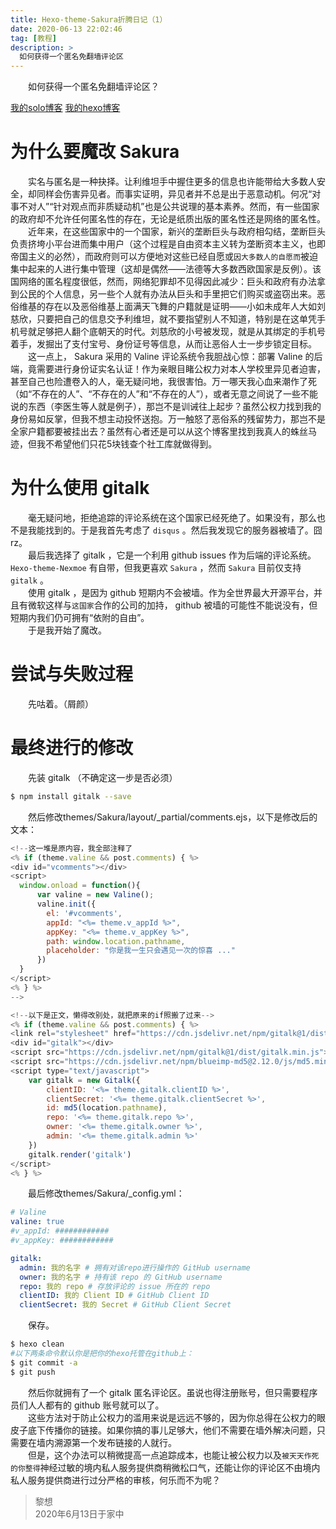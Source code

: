 ```yaml
---
title: Hexo-theme-Sakura折腾日记（1）
date: 2020-06-13 22:02:46
tag: [教程]
description: >
  如何获得一个匿名免翻墙评论区
---
```


　　如何获得一个匿名免翻墙评论区？
<!--more-->
[我的solo博客](https://lixiang810.github.io) [我的hexo博客](https://lixiang3.imfast.io)  
# 为什么要魔改 Sakura  
　　实名与匿名是一种抉择。让利维坦手中握住更多的信息也许能带给大多数人安全，却同样会伤害异见者。而事实证明，异见者并不总是出于恶意动机。何况“对事不对人”“针对观点而非质疑动机”也是公共说理的基本素养。然而，有一些国家的政府却不允许任何匿名性的存在，无论是纸质出版的匿名性还是网络的匿名性。  
　　近年来，在这些国家中的一个国家，新兴的垄断巨头与政府相勾结，垄断巨头负责挤垮小平台进而集中用户（这个过程是自由资本主义转为垄断资本主义，也即帝国主义的必然），而政府则可以方便地对这些已经自愿或`因大多数人的自愿而`被迫集中起来的人进行集中管理（这却是偶然——法德等大多数西欧国家是反例）。该国网络的匿名程度很低，然而，网络犯罪却不见得因此减少：巨头和政府有办法拿到公民的个人信息，另一些个人就有办法从巨头和手里把它们购买或盗窃出来。恶俗维基的存在以及恶俗维基上面满天飞舞的户籍就是证明——小如未成年人大如刘慈欣，只要把自己的信息交予利维坦，就不要指望别人不知道，特别是在这单凭手机号就足够把人翻个底朝天的时代。刘慈欣的小号被发现，就是从其绑定的手机号着手，发掘出了支付宝号、身份证号等信息，从而让恶俗人士一步步锁定目标。  
　　这一点上， Sakura 采用的 Valine 评论系统令我胆战心惊：部署 Valine 的后端，竟需要进行身份证实名认证！作为亲眼目睹公权力对本人学校里异见者迫害，甚至自己也险遭卷入的人，毫无疑问地，我很害怕。万一哪天我心血来潮作了死（如“不存在的人”、“不存在的人”和“不存在的人”），或者无意之间说了一些不能说的东西（李医生等人就是例子），那岂不是训诫往上起步？虽然公权力找到我的身份易如反掌，但我不想主动投怀送抱。万一触怒了恶俗系的残留势力，那岂不是全家户籍都要被挂出去？虽然有心者还是可以从这个博客里找到我真人的蛛丝马迹，但我不希望他们只花5块钱查个社工库就做得到。  
# 为什么使用 gitalk  
　　毫无疑问地，拒绝追踪的评论系统在这个国家已经死绝了。如果没有，那么也不是我能找到的。于是我首先考虑了 `disqus` 。然后我发现它的服务器被墙了。囧rz。  
　　最后我选择了 gitalk ，它是一个利用 github issues 作为后端的评论系统。 `Hexo-theme-Nexmoe` 有自带，但我更喜欢 `Sakura` ，然而 `Sakura` 目前仅支持 `gitalk` 。  
　　使用 gitalk ，是因为 github 短期内不会被墙。作为全世界最大开源平台，并且有微软这样与`这国家`合作的公司的加持， github 被墙的可能性不能说没有，但短期内我们仍可拥有“依附的自由”。  
　　于是我开始了魔改。  
# 尝试与失败过程  
　　先咕着。（屑颜）  
# 最终进行的修改  
　　先装 gitalk （不确定这一步是否必须）  
```bash
$ npm install gitalk --save
```
　　然后修改themes/Sakura/layout/_partial/comments.ejs，以下是修改后的文本：  
```js
<!--这一堆是原内容，我全部注释了
<% if (theme.valine && post.comments) { %>
<div id="vcomments"></div>
<script>
  window.onload = function(){
      var valine = new Valine();
      valine.init({
        el: '#vcomments',
        appId: "<%= theme.v_appId %>",
        appKey: "<%= theme.v_appKey %>",
        path: window.location.pathname,
        placeholder: "你是我一生只会遇见一次的惊喜 ..."
      })
  }
</script>
<% } %>
-->

<!--以下是正文，懒得改别处，就把原来的if照搬了过来-->
<% if (theme.valine && post.comments) { %>
<link rel="stylesheet" href="https://cdn.jsdelivr.net/npm/gitalk@1/dist/gitalk.css">
<div id="gitalk"></div>
<script src="https://cdn.jsdelivr.net/npm/gitalk@1/dist/gitalk.min.js"></script>
<script src="https://cdn.jsdelivr.net/npm/blueimp-md5@2.12.0/js/md5.min.js"></script>
<script type="text/javascript">
    var gitalk = new Gitalk({
        clientID: '<%= theme.gitalk.clientID %>',
        clientSecret: '<%= theme.gitalk.clientSecret %>',
        id: md5(location.pathname),
        repo: '<%= theme.gitalk.repo %>',
        owner: '<%= theme.gitalk.owner %>',
        admin: '<%= theme.gitalk.admin %>'
    })
    gitalk.render('gitalk')
</script>
<% } %>
```
　　最后修改themes/Sakura/_config.yml：  
```yaml
# Valine
valine: true
#v_appId: ############
#v_appKey: ############

gitalk:
  admin: 我的名字 # 拥有对该repo进行操作的 GitHub username
  owner: 我的名字 # 持有该 repo 的 GitHub username
  repo: 我的 repo # 存放评论的 issue 所在的 repo
  clientID: 我的 Client ID # GitHub Client ID
  clientSecret: 我的 Secret # GitHub Client Secret
```
　　保存。  
```bash
$ hexo clean
#以下两条命令默认你是把你的hexo托管在github上：
$ git commit -a
$ git push
```
　　然后你就拥有了一个 gitalk 匿名评论区。虽说也得注册账号，但只需要程序员们人人都有的 github 账号就可以了。  
　　这些方法对于防止公权力的滥用来说是远远不够的，因为你总得在公权力的眼皮子底下传播你的链接。如果你搞的事儿足够大，他们不需要在墙外解决问题，只需要在墙内溯源第一个发布链接的人就行。  
　　但是，这个办法可以稍微提高一点追踪成本，也能让被公权力以及`被天天作死的你整得`神经过敏的境内私人服务提供商稍微松口气，还能让你的评论区不由境内私人服务提供商进行过分严格的审核，何乐而不为呢？  
> 黎想  
2020年6月13日于家中  
